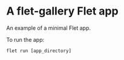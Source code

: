 # A flet-gallery Flet app

An example of a minimal Flet app.

To run the app:

```
flet run [app_directory]
```